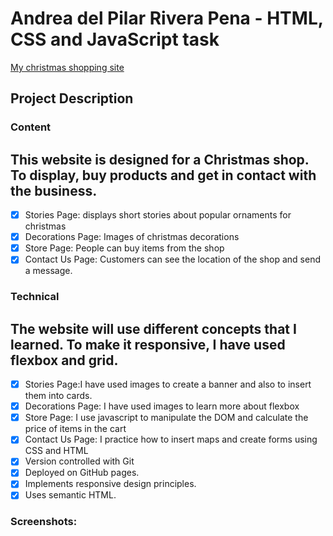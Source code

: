 # Andrea del Pilar Rivera Pena - HTML, CSS and JavaScript task

[My christmas shopping site](https://andrea-rivera.github.io/Christmas_shopping_js/index.html)

## Project Description

### Content

## This website is designed for a Christmas shop. To display, buy products and get in contact with the business.

- [x] Stories Page: displays short stories about popular ornaments for christmas
- [x] Decorations Page: Images of christmas decorations
- [x] Store Page: People can buy items from the shop
- [x] Contact Us Page: Customers can see the location of the shop and send a message.

### Technical

## The website will use different concepts that I learned. To make it responsive, I have used flexbox and grid.

- [x] Stories Page:I have used images to create a banner and also to insert them into cards.
- [x] Decorations Page: I have used images to learn more about flexbox
- [x] Store Page: I use javascript to manipulate the DOM and calculate the price of items in the cart
- [x] Contact Us Page: I practice how to insert maps and create forms using CSS and HTML
- [x] Version controlled with Git
- [x] Deployed on GitHub pages.
- [x] Implements responsive design principles.
- [x] Uses semantic HTML.

### Screenshots:
